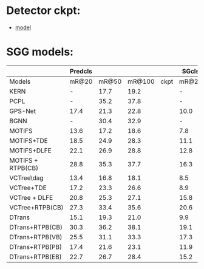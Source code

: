# Detector ckpt:
+ [model](http://s3.cn-north-1.jdcloud-oss.com/jde-oss-002/chenchao278/model/detector_base_x32/model_final.pth)
# SGG models:
|                   | Predcls |       |        |      | SGcls |       |        |      | SGdet |       |        |      |
| ----------------- | ------- | ----- | ------ | ---- | ----- | ----- | ------ | ---- | ----- | ----- | ------ | ---- |
| Models            | mR@20   | mR@50 | mR@100 | ckpt | mR@20 | mR@50 | mR@100 | ckpt | mR@20 | mR@50 | mR@100 | ckpt |
| KERN              | -       | 17.7  | 19.2   |      | -     | 9.4   | 10.0   |      | -     | 6.4   | 7.3    |      |
| PCPL              | -       | 35.2  | 37.8   |      | -     | 18.6  | 19.6   |      | -     | 9.5   | 11.7   |      |
| GPS-Net           | 17.4    | 21.3  | 22.8   |      | 10.0  | 11.8  | 12.6   |      | 6.9   | 8.7   | 9.8    |      |
| BGNN              | -       | 30.4  | 32.9   |      | -     | 14.3  | 16.5   |      | -     | 10.7  | 12.6   |      |
| MOTIFS            | 13.6    | 17.2  | 18.6   |      | 7.8   | 9.7   | 10.3   |      | 5.6   | 7.7   | 9.2    |      |
| MOTIFS+TDE        | 18.5    | 24.9  | 28.3   |      | 11.1  | 13.9  | 15.2   |      | 6.6   | 8.5   | 9.9    |      |
| MOTIFS+DLFE       | 22.1    | 26.9  | 28.8   |      | 12.8  | 15.2  | 15.9   |      | 8.6   | 11.7  | 13.8   |      |
| MOTIFS + RTPB(CB) | 28.8    | 35.3  | 37.7   |      | 16.3  | 19.4  | 20.6   |      | 9.7   | 13.1  | 15.5   |      |
| VCTree\dag        | 13.4    | 16.8  | 18.1   |      | 8.5   | 10.8  | 11.5   |      | 5.4   | 7.4   | 8.6    |      |
| VCTree+TDE        | 17.2    | 23.3  | 26.6   |      | 8.9   | 11.8  | 13.4   |      | 6.3   | 8.6   | 10.3   |      |
| VCTree + DLFE     | 20.8    | 25.3  | 27.1   |      | 15.8  | 18.9  | 20.0   |      | 8.6   | 11.8  | 13.8   |      |
| VCTree+RTPB(CB)   | 27.3    | 33.4  | 35.6   |      | 20.6  | 24.5  | 25.8   |      | 9.6   | 12.8  | 15.1   |      |
| DTrans            | 15.1    | 19.3  | 21.0   |      | 9.9   | 12.1  | 13.0   |      | 6.6   | 9.0   | 10.8   |      |
| DTrans+RTPB(CB)   | 30.3    | 36.2  | 38.1   |      | 19.1  | 21.8  | 22.8   |      | 12.7  | 16.5  | 19.0   |      |
| DTrans+RTPB(VB)   | 25.5    | 31.1  | 33.3   |      | 17.3  | 20.1  | 21.3   |      | 11.9  | 15.7  | 18.4   |      |
| DTrans+RTPB(PB)   | 17.4    | 21.6  | 23.1   |      | 11.9  | 14.0  | 14.7   |      | 7.7   | 10.1  | 11.9   |      |
| DTrans+RTPB(EB)   | 22.7    | 26.7  | 28.4   |      | 15.2  | 17.4  | 18.2   |      | 11.0  | 14.1  | 16.1   |      |


